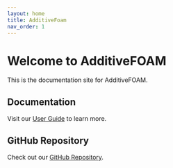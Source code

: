 ```yaml
---
layout: home
title: AdditiveFoam
nav_order: 1
---
```


# Welcome to AdditiveFOAM
This is the documentation site for AdditiveFOAM.

## Documentation
Visit our [User Guide](docs/index.html) to learn more.

## GitHub Repository
Check out our [GitHub Repository](https://github.com/ORNL/AdditiveFOAM).
